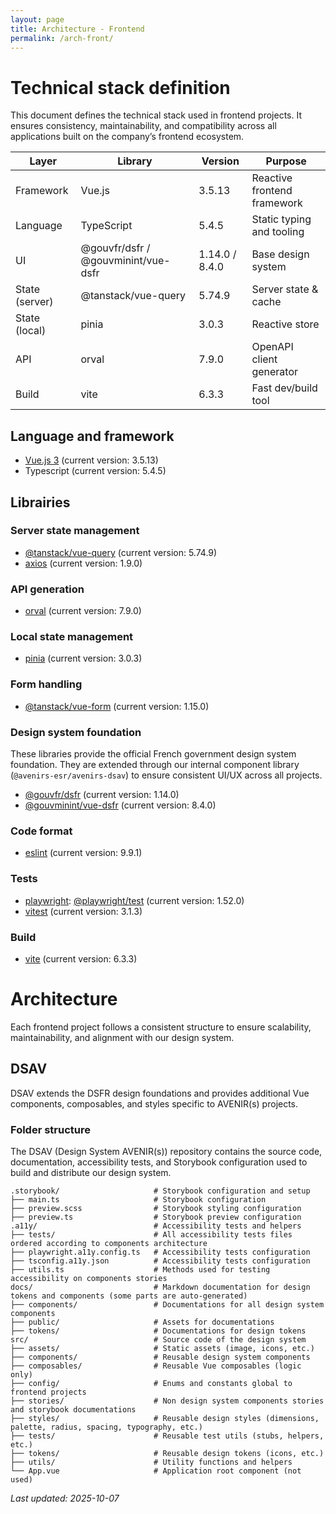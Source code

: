 ```yaml
---
layout: page
title: Architecture - Frontend
permalink: /arch-front/
---
```


# Technical stack definition

This document defines the technical stack used in frontend projects.
It ensures consistency, maintainability, and compatibility across all applications built on the company’s frontend ecosystem.

| Layer | Library | Version | Purpose |
| --- | --- | --- | --- |
| Framework | Vue.js | 3.5.13 | Reactive frontend framework |
| Language | TypeScript | 5.4.5 | Static typing and tooling |
| UI | @gouvfr/dsfr / @gouvminint/vue-dsfr | 1.14.0 / 8.4.0 | Base design system |
| State (server) | @tanstack/vue-query | 5.74.9 | Server state & cache |
| State (local) | pinia | 3.0.3 | Reactive store |
| API | orval | 7.9.0 | OpenAPI client generator |
| Build | vite | 6.3.3 | Fast dev/build tool |

## Language and framework

- [Vue.js 3](https://endoflife.date/vue) (current version: 3.5.13)
- Typescript (current version: 5.4.5)

## Librairies

### Server state management
- [@tanstack/vue-query](https://tanstack.com/query/v5/docs/framework/vue/overview) (current version: 5.74.9)
- [axios](https://axios-http.com/) (current version: 1.9.0)

### API generation
- [orval](https://orval.dev/) (current version: 7.9.0)

### Local state management
- [pinia](https://pinia.vuejs.org/) (current version: 3.0.3)

### Form handling
- [@tanstack/vue-form](https://tanstack.com/form/latest) (current version: 1.15.0)

### Design system foundation 

These libraries provide the official French government design system foundation.
They are extended through our internal component library (`@avenirs-esr/avenirs-dsav`) to ensure consistent UI/UX across all projects.

- [@gouvfr/dsfr](https://github.com/GouvernementFR/dsfr) (current version: 1.14.0)
- [@gouvminint/vue-dsfr](https://github.com/dnum-mi/vue-dsfr) (current version: 8.4.0)

### Code format
- [eslint](https://eslint.org/) (current version: 9.9.1)

### Tests
- [playwright](https://playwright.dev/): [@playwright/test](https://www.npmjs.com/package/@playwright/test) (current version: 1.52.0)
- [vitest](https://vitest.dev/) (current version: 3.1.3)

### Build
- [vite](https://vite.dev/) (current version: 6.3.3)

# Architecture

Each frontend project follows a consistent structure to ensure scalability, maintainability, and alignment with our design system.

## DSAV

DSAV extends the DSFR design foundations and provides additional Vue components, composables, and styles specific to AVENIR(s) projects.

### Folder structure

The DSAV (Design System AVENIR(s)) repository contains the source code, documentation, accessibility tests, and Storybook configuration used to build and distribute our design system.

```text
.storybook/                     # Storybook configuration and setup
├── main.ts                     # Storybook configuration
├── preview.scss                # Storybook styling configuration
├── preview.ts                  # Storybook preview configuration
.a11y/                          # Accessibility tests and helpers
├── tests/                      # All accessibility tests files ordered according to components architecture
├── playwright.a11y.config.ts   # Accessibility tests configuration
├── tsconfig.a11y.json          # Accessibility tests configuration
├── utils.ts                    # Methods used for testing accessibility on components stories
docs/                           # Markdown documentation for design tokens and components (some parts are auto-generated)
├── components/                 # Documentations for all design system components
├── public/                     # Assets for documentations
├── tokens/                     # Documentations for design tokens
src/                            # Source code of the design system
├── assets/                     # Static assets (image, icons, etc.)
├── components/                 # Reusable design system components
├── composables/                # Reusable Vue composables (logic only)
├── config/                     # Enums and constants global to frontend projects
├── stories/                    # Non design system components stories and storybook documentations
├── styles/                     # Reusable design styles (dimensions, palette, radius, spacing, typography, etc.)
├── tests/                      # Reusable test utils (stubs, helpers, etc.)
├── tokens/                     # Reusable design tokens (icons, etc.)
├── utils/                      # Utility functions and helpers
└── App.vue                     # Application root component (not used)
```

_Last updated: 2025-10-07_
